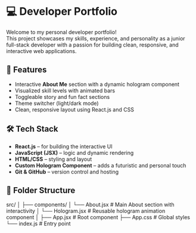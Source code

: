 # 💻 Developer Portfolio

Welcome to my personal developer portfolio!  
This project showcases my skills, experience, and personality as a junior full-stack developer with a passion for building clean, responsive, and interactive web applications.

## 🌟 Features

- Interactive **About Me** section with a dynamic hologram component
- Visualized skill levels with animated bars
- Toggleable story and fun fact sections
- Theme switcher (light/dark mode)
- Clean, responsive layout using React.js and CSS

## 🛠 Tech Stack

- **React.js** – for building the interactive UI
- **JavaScript (JSX)** – logic and dynamic rendering
- **HTML/CSS** – styling and layout
- **Custom Hologram Component** – adds a futuristic and personal touch
- **Git & GitHub** – version control and hosting

## 📁 Folder Structure

src/ │ ├── components/ │ └── About.jsx # Main About section with interactivity │ └── Hologram.jsx # Reusable hologram animation component │ ├── App.jsx # Root component ├── App.css # Global styles └── index.js # Entry point